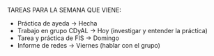 TAREAS PARA LA SEMANA QUE VIENE:
+ Práctica de ayeda -> Hecha
+ Trabajo en grupo CDyAL -> Hoy (investigar y entender la práctica)
+ Tarea y práctica de FIS -> Domingo
+ Informe de redes -> Viernes (hablar con el grupo)